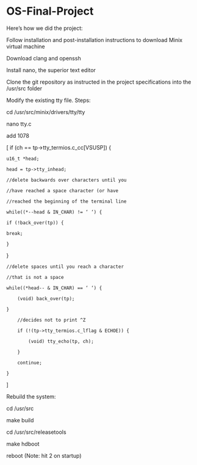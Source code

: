 # OS-Final-Project

Here’s how we did the project:

Follow installation and post-installation instructions to download Minix virtual machine

Download clang and openssh

Install nano, the superior text editor

Clone the git repository as instructed in the project specifications into the /usr/src folder

Modify the existing tty file. Steps:

cd /usr/src/minix/drivers/tty/tty

nano tty.c

add 1078 

[	if (ch == tp->tty_termios.c_cc[VSUSP]) {

	u16_t *head;

	head = tp->tty_inhead;
	
	//delete backwards over characters until you
	
	//have reached a space character (or have 
	
	//reached the beginning of the terminal line
	
	while((*--head & IN_CHAR) != ‘ ‘) {
	
	if (!back_over(tp)) {
	
	break;
	
	}
}

	//delete spaces until you reach a character
	
	//that is not a space
	
	while((*head-- & IN_CHAR) == ‘ ‘) {
		
		(void) back_over(tp);
		
	}
	
		//decides not to print ^Z
		
		if (!(tp->tty_termios.c_lflag & ECHOE)) {
			
			(void) tty_echo(tp, ch);
		
		}
		
		continue;
	
	}

]

Rebuild the system:

cd /usr/src

make build

cd /usr/src/releasetools

make hdboot

reboot  (Note: hit 2 on startup)


